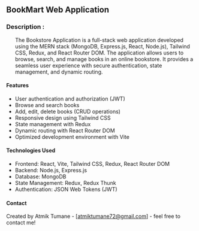 ## BookMart Web Application

### Description :
<ul>
The Bookstore Application is a full-stack web application developed using the MERN stack (MongoDB, Express.js, React, Node.js), Tailwind CSS, Redux, and React Router DOM. The application allows users to browse, search, and manage books in an online bookstore. It provides a seamless user experience with secure authentication, state management, and dynamic routing.
</ul>


#### Features

* User authentication and authorization (JWT)
* Browse and search books
* Add, edit, delete books (CRUD operations)
* Responsive design using Tailwind CSS
* State management with Redux
* Dynamic routing with React Router DOM
* Optimized development environment with Vite


#### Technologies Used

* Frontend: React, Vite, Tailwind CSS, Redux, React Router DOM
* Backend: Node.js, Express.js
* Database: MongoDB
* State Management: Redux, Redux Thunk
* Authentication: JSON Web Tokens (JWT)


#### Contact

Created by Atmik Tumane - [atmiktumane72@gmail.com] - feel free to contact me!

